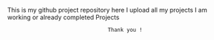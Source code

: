 This is my github project repository here I upload all my projects I am working or already completed Projects

                                    Thank you !
